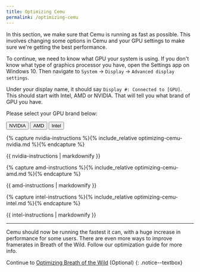 ```yaml
---
title: Optimizing Cemu
permalink: /optimizing-cemu
---
```


In this section, we make sure that Cemu is running as fast as possible. This involves changing some options in Cemu and your GPU settings to make sure we're getting the best performance.

To continue, we need to know what GPU your system is using. If you don't know what type of graphics processor you have, open the Settings app on Windows 10. Then navigate to `System` -> `Display` -> `Advanced display settings`.

Under your display name, it should say `Display #: Connected to [GPU]`. This should start with Intel, AMD or NVIDIA. That will tell you what brand of GPU you have.

Please select your GPU brand below:

<button class="btn btn--large btn--info" id="nvidiabtn" onclick="shownvidia()">NVIDIA</button>
<button class="btn btn--large btn--info" id="amdbtn"    onclick="showamd()"   >AMD</button>
<button class="btn btn--large btn--info" id="intelbtn"  onclick="showintel()" >Intel</button>

{% capture nvidia-instructions %}{% include_relative optimizing-cemu-nvidia.md %}{% endcapture %}
<div id="nvidiainstr">{{ nvidia-instructions | markdownify }}</div>

{% capture amd-instructions %}{% include_relative optimizing-cemu-amd.md %}{% endcapture %}
<div id="amdinstr">{{ amd-instructions | markdownify }}</div>

{% capture intel-instructions %}{% include_relative optimizing-cemu-intel.md %}{% endcapture %}
<div id="intelinstr">{{ intel-instructions | markdownify }}</div>

---

Cemu should now be running the fastest it can, with a huge increase in performance for some users. There are even more ways to improve framerates in Breath of the Wild. Follow our optimization guide for more info.

Continue to [Optimizing Breath of the Wild](optimizing-botw) (Optional)
{: .notice--textbox}

<script>
  var nvidia = document.getElementById("nvidiainstr");
  var nvidiabtn = document.getElementById("nvidiabtn");

  var amd = document.getElementById("amdinstr");
  var amdbtn = document.getElementById("amdbtn");

  var intel = document.getElementById("intelinstr");
  var intelbtn = document.getElementById("intelbtn");

  nvidia.style.display = "block";
  amd.style.display = "none";
  intel.style.display = "none";
  nvidiabtn.classList.remove("btn--info");
  nvidiabtn.classList.add("btn--nvidia");

  function shownvidia() {
    nvidia.style.display = "block";
    amd.style.display = "none";
    intel.style.display = "none";

    nvidiabtn.classList.remove("btn--info");
    amdbtn.classList.remove("btn--danger");
    amdbtn.classList.add("btn--info");
    intelbtn.classList.remove("btn--intel");
    intelbtn.classList.add("btn--info");
    nvidiabtn.classList.add("btn--nvidia");
  }

  function showamd() {
    nvidia.style.display = "none";
    amd.style.display = "block";
    intel.style.display = "none";

    amdbtn.classList.remove("btn--info");
    nvidiabtn.classList.remove("btn--nvidia");
    nvidiabtn.classList.add("btn--info");
    intelbtn.classList.remove("btn--intel");
    intelbtn.classList.add("btn--info");
    amdbtn.classList.add("btn--danger");
  }

  function showintel() {
    nvidia.style.display = "none";
    amd.style.display = "none";
    intel.style.display = "block";

    intelbtn.classList.remove("btn--info");
    nvidiabtn.classList.remove("btn--nvidia");
    nvidiabtn.classList.add("btn--info");
    amdbtn.classList.remove("btn--danger");
    amdbtn.classList.add("btn--info");
    intelbtn.classList.add("btn--intel");
  }
</script>
